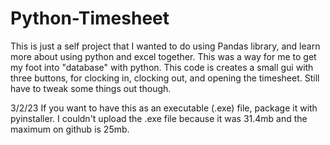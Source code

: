 # Python-Timesheet
This is just a self project that I wanted to do using Pandas library, and learn more about using python and excel together. This was a way for me to get my foot into
"database" with python. This code is creates a small gui with three buttons, for clocking in, clocking out, and opening the timesheet. Still have to tweak some things
out though.


3/2/23
If you want to have this as an executable (.exe) file, package it with pyinstaller. I couldn't upload the .exe file because it was 31.4mb  and the maximum on github is 25mb.
